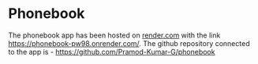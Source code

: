 # Phonebook
The phonebook app has been hosted on [render.com](https://render.com/) with the link https://phonebook-pw98.onrender.com/.
The github repository connected to the app is - https://github.com/Pramod-Kumar-G/phonebook
